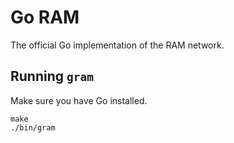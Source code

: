 # Go RAM

The official Go implementation of the RAM network.

## Running `gram`

Make sure you have Go installed.

```
make
./bin/gram
```
